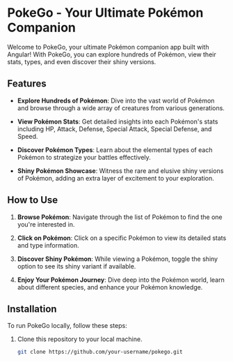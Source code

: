 # PokeGo - Your Ultimate Pokémon Companion

Welcome to PokeGo, your ultimate Pokémon companion app built with Angular! With PokeGo, you can explore hundreds of Pokémon, view their stats, types, and even discover their shiny versions. 

## Features

- **Explore Hundreds of Pokémon**: Dive into the vast world of Pokémon and browse through a wide array of creatures from various generations.
  
- **View Pokémon Stats**: Get detailed insights into each Pokémon's stats including HP, Attack, Defense, Special Attack, Special Defense, and Speed.

- **Discover Pokémon Types**: Learn about the elemental types of each Pokémon to strategize your battles effectively.

- **Shiny Pokémon Showcase**: Witness the rare and elusive shiny versions of Pokémon, adding an extra layer of excitement to your exploration.

## How to Use

1. **Browse Pokémon**: Navigate through the list of Pokémon to find the one you're interested in.
   
2. **Click on Pokémon**: Click on a specific Pokémon to view its detailed stats and type information.
   
3. **Discover Shiny Pokémon**: While viewing a Pokémon, toggle the shiny option to see its shiny variant if available.
   
4. **Enjoy Your Pokémon Journey**: Dive deep into the Pokémon world, learn about different species, and enhance your Pokémon knowledge.

## Installation

To run PokeGo locally, follow these steps:

1. Clone this repository to your local machine.
   ```bash
   git clone https://github.com/your-username/pokego.git
